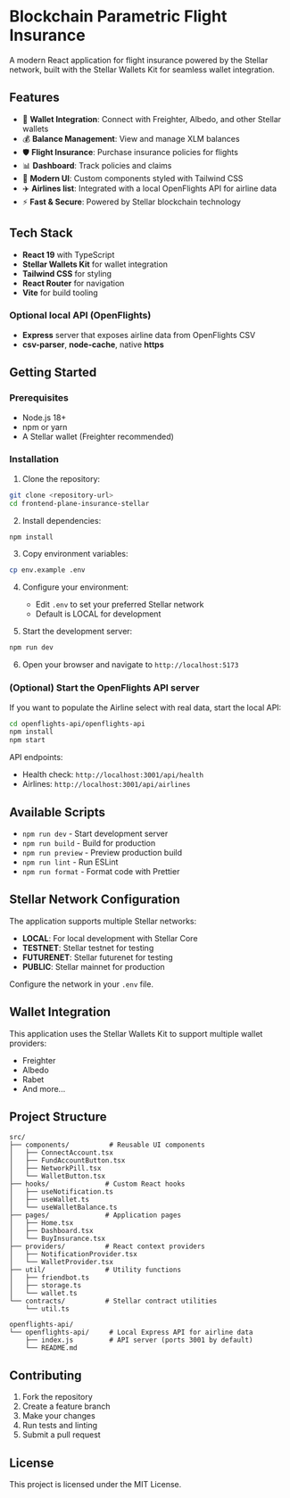 # Blockchain Parametric Flight Insurance

A modern React application for flight insurance powered by the Stellar network, built with the Stellar Wallets Kit for seamless wallet integration.

## Features

- 🔗 **Wallet Integration**: Connect with Freighter, Albedo, and other Stellar wallets
- 💰 **Balance Management**: View and manage XLM balances
- 🛡️ **Flight Insurance**: Purchase insurance policies for flights
- 📊 **Dashboard**: Track policies and claims
- 🎨 **Modern UI**: Custom components styled with Tailwind CSS
- ✈️ **Airlines list**: Integrated with a local OpenFlights API for airline data
- ⚡ **Fast & Secure**: Powered by Stellar blockchain technology

## Tech Stack

- **React 19** with TypeScript
- **Stellar Wallets Kit** for wallet integration
- **Tailwind CSS** for styling
- **React Router** for navigation
- **Vite** for build tooling

### Optional local API (OpenFlights)
- **Express** server that exposes airline data from OpenFlights CSV
- **csv-parser**, **node-cache**, native **https**

## Getting Started

### Prerequisites

- Node.js 18+ 
- npm or yarn
- A Stellar wallet (Freighter recommended)

### Installation

1. Clone the repository:
```bash
git clone <repository-url>
cd frontend-plane-insurance-stellar
```

2. Install dependencies:
```bash
npm install
```

3. Copy environment variables:
```bash
cp env.example .env
```

4. Configure your environment:
   - Edit `.env` to set your preferred Stellar network
   - Default is LOCAL for development

5. Start the development server:
```bash
npm run dev
```

6. Open your browser and navigate to `http://localhost:5173`

### (Optional) Start the OpenFlights API server
If you want to populate the Airline select with real data, start the local API:

```bash
cd openflights-api/openflights-api
npm install
npm start
```

API endpoints:
- Health check: `http://localhost:3001/api/health`
- Airlines: `http://localhost:3001/api/airlines`

## Available Scripts

- `npm run dev` - Start development server
- `npm run build` - Build for production
- `npm run preview` - Preview production build
- `npm run lint` - Run ESLint
- `npm run format` - Format code with Prettier

## Stellar Network Configuration

The application supports multiple Stellar networks:

- **LOCAL**: For local development with Stellar Core
- **TESTNET**: Stellar testnet for testing
- **FUTURENET**: Stellar futurenet for testing
- **PUBLIC**: Stellar mainnet for production

Configure the network in your `.env` file.

## Wallet Integration

This application uses the Stellar Wallets Kit to support multiple wallet providers:

- Freighter
- Albedo
- Rabet
- And more...

## Project Structure

```
src/
├── components/          # Reusable UI components
│   ├── ConnectAccount.tsx
│   ├── FundAccountButton.tsx
│   ├── NetworkPill.tsx
│   └── WalletButton.tsx
├── hooks/              # Custom React hooks
│   ├── useNotification.ts
│   ├── useWallet.ts
│   └── useWalletBalance.ts
├── pages/              # Application pages
│   ├── Home.tsx
│   ├── Dashboard.tsx
│   └── BuyInsurance.tsx
├── providers/          # React context providers
│   ├── NotificationProvider.tsx
│   └── WalletProvider.tsx
├── util/               # Utility functions
│   ├── friendbot.ts
│   ├── storage.ts
│   └── wallet.ts
└── contracts/          # Stellar contract utilities
    └── util.ts

openflights-api/
└── openflights-api/     # Local Express API for airline data
    ├── index.js         # API server (ports 3001 by default)
    └── README.md
```

## Contributing

1. Fork the repository
2. Create a feature branch
3. Make your changes
4. Run tests and linting
5. Submit a pull request

## License

This project is licensed under the MIT License.

